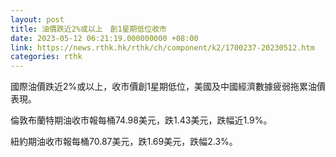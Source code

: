 ```yaml
---
layout: post
title: 油價跌近2%或以上　創1星期低位收市
date: 2023-05-12 06:21:19.000000000 +08:00
link: https://news.rthk.hk/rthk/ch/component/k2/1700237-20230512.htm
categories: rthk
---
```


國際油價跌近2%或以上，收市價創1星期低位，美國及中國經濟數據疲弱拖累油價表現。

倫敦布蘭特期油收市報每桶74.98美元，跌1.43美元，跌幅近1.9%。

紐約期油收市報每桶70.87美元，跌1.69美元，跌幅2.3%。
